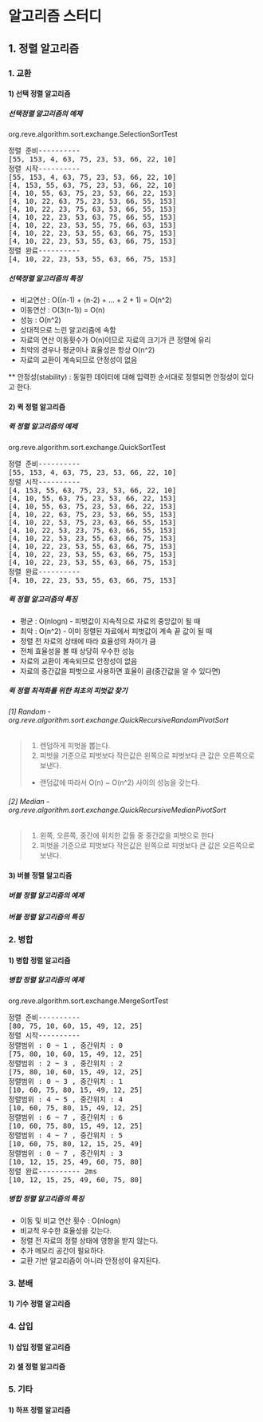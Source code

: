 # 알고리즘 스터디

## 1. 정렬 알고리즘

### 1. 교환
#### 1) 선택 정렬 알고리즘
##### 선택정렬 알고리즘의 예제
org.reve.algorithm.sort.exchange.SelectionSortTest
<pre>
정렬 준비----------
[55, 153, 4, 63, 75, 23, 53, 66, 22, 10]
정렬 시작----------
[55, 153, 4, 63, 75, 23, 53, 66, 22, 10]
[4, 153, 55, 63, 75, 23, 53, 66, 22, 10]
[4, 10, 55, 63, 75, 23, 53, 66, 22, 153]
[4, 10, 22, 63, 75, 23, 53, 66, 55, 153]
[4, 10, 22, 23, 75, 63, 53, 66, 55, 153]
[4, 10, 22, 23, 53, 63, 75, 66, 55, 153]
[4, 10, 22, 23, 53, 55, 75, 66, 63, 153]
[4, 10, 22, 23, 53, 55, 63, 66, 75, 153]
[4, 10, 22, 23, 53, 55, 63, 66, 75, 153]
정렬 완료----------
[4, 10, 22, 23, 53, 55, 63, 66, 75, 153]
</pre>
##### 선택정렬 알고리즘의 특징
- 비교연산 : O((n-1) + (n-2) + ... + 2 + 1) = O(n^2)
- 이동연산 : O(3(n-1)) = O(n) 
- 성능 : O(n^2)
- 상대적으로 느린 알고리즘에 속함
- 자료의 연산 이동횟수가 O(n)이므로 자료의 크기가 큰 정렬에 유리
- 최악의 경우나 평균이나 효율성은 항상 O(n^2)
- 자료의 교환이 계속되므로 안정성이 없음


** 안정성(stability) : 동일한 데이터에 대해 입력한 순서대로 정렬되면 안정성이 있다고 한다.

#### 2) 퀵 정렬 알고리즘
##### 퀵 정렬 알고리즘의 예제
org.reve.algorithm.sort.exchange.QuickSortTest
<pre>
정렬 준비----------
[55, 153, 4, 63, 75, 23, 53, 66, 22, 10]
정렬 시작----------
[4, 153, 55, 63, 75, 23, 53, 66, 22, 10]
[4, 10, 55, 63, 75, 23, 53, 66, 22, 153]
[4, 10, 55, 63, 75, 23, 53, 66, 22, 153]
[4, 10, 22, 63, 75, 23, 53, 66, 55, 153]
[4, 10, 22, 53, 75, 23, 63, 66, 55, 153]
[4, 10, 22, 53, 23, 75, 63, 66, 55, 153]
[4, 10, 22, 53, 23, 55, 63, 66, 75, 153]
[4, 10, 22, 23, 53, 55, 63, 66, 75, 153]
[4, 10, 22, 23, 53, 55, 63, 66, 75, 153]
[4, 10, 22, 23, 53, 55, 63, 66, 75, 153]
정렬 완료----------
[4, 10, 22, 23, 53, 55, 63, 66, 75, 153]
</pre>
##### 퀵 정렬 알고리즘의 특징
- 평균 : O(nlogn) - 피벗값이 지속적으로 자료의 중앙값이 될 때
- 최악 : O(n^2) - 이미 정렬된 자료에서 피벗값이 계속 끝 값이 될 때
- 정렬 전 자료의 상태에 따라 효율성의 차이가 큼
- 전체 효율성을 볼 때 상당히 우수한 성능
- 자료의 교환이 계속되므로 안정성이 없음
- 자료의 중간값을 피벗으로 사용하면 효율이 큼(중간값을 알 수 있다면)
##### 퀵 정렬 최적화를 위한 최초의 피벗값 찾기
###### [1] Random - org.reve.algorithm.sort.exchange.QuickRecursiveRandomPivotSort
> 1. 렌덤하게 피벗을 뽑는다.
> 2. 피벗을 기준으로 피벗보다 작은값은 왼쪽으로 피벗보다 큰 값은 오른쪽으로 보낸다.
> - 랜덤값에 따라서 O(n) ~ O(n^2) 사이의 성능을 갖는다.
###### [2] Median - org.reve.algorithm.sort.exchange.QuickRecursiveMedianPivotSort
> 1. 왼쪽, 오른쪽, 중간에 위치한 값들 중 중간값을 피벗으로 한다
> 2. 피벗을 기준으로 피벗보다 작은값은 왼쪽으로 피벗보다 큰 값은 오른쪽으로 보낸다.  

#### 3) 버블 정렬 알고리즘
##### 버블 정렬 알고리즘의 예제
##### 버블 정렬 알고리즘의 특징


### 2. 병합
#### 1) 병합 정렬 알고리즘
##### 병합 정렬 알고리즘의 예제
org.reve.algorithm.sort.exchange.MergeSortTest
<pre>
정렬 준비----------
[80, 75, 10, 60, 15, 49, 12, 25]
정렬 시작----------
정렬범위 : 0 ~ 1 , 중간위치 : 0
[75, 80, 10, 60, 15, 49, 12, 25]
정렬범위 : 2 ~ 3 , 중간위치 : 2
[75, 80, 10, 60, 15, 49, 12, 25]
정렬범위 : 0 ~ 3 , 중간위치 : 1
[10, 60, 75, 80, 15, 49, 12, 25]
정렬범위 : 4 ~ 5 , 중간위치 : 4
[10, 60, 75, 80, 15, 49, 12, 25]
정렬범위 : 6 ~ 7 , 중간위치 : 6
[10, 60, 75, 80, 15, 49, 12, 25]
정렬범위 : 4 ~ 7 , 중간위치 : 5
[10, 60, 75, 80, 12, 15, 25, 49]
정렬범위 : 0 ~ 7 , 중간위치 : 3
[10, 12, 15, 25, 49, 60, 75, 80]
정렬 완료---------- 2ms
[10, 12, 15, 25, 49, 60, 75, 80]
</pre>
##### 병합 정렬 알고리즘의 특징
- 이동 및 비교 연산 횟수 : O(nlogn)
- 비교적 우수한 효율성을 갖는다.
- 정렬 전 자료의 정렬 상태에 영향을 받지 않는다.
- 추가 메모리 공간이 필요하다.
- 교환 기반 알고리즘이 아니라 안정성이 유지된다.

### 3. 분배
#### 1) 기수 정렬 알고리즘

### 4. 삽입
#### 1) 삽입 정렬 알고리즘
#### 2) 셀 정렬 알고리즘

### 5. 기타
#### 1) 하프 정렬 알고리즘